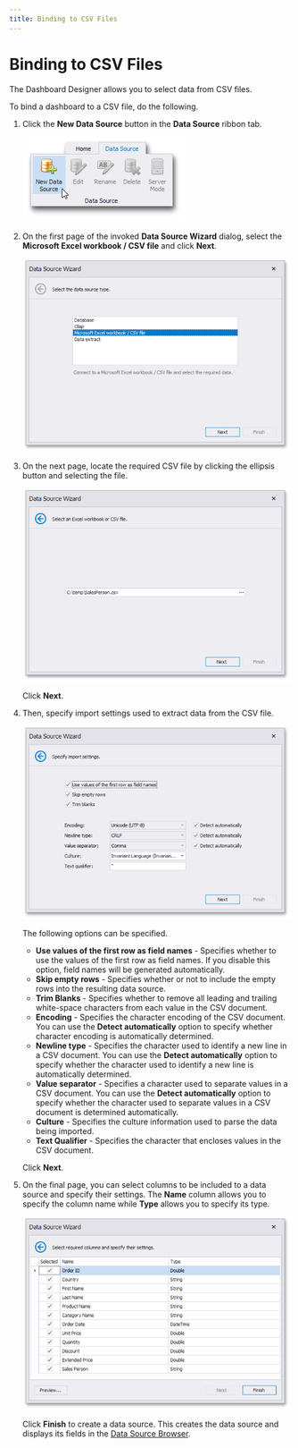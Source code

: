 ```yaml
---
title: Binding to CSV Files
---
```

# Binding to CSV Files
The Dashboard Designer allows you to select data from CSV files.

To bind a dashboard to a CSV file, do the following.
1. Click the **New Data Source** button in the **Data Source** ribbon tab.
	
	![DataBinding_NewDataSource](../../../images/Img18472.png)
2. On the first page of the invoked **Data Source Wizard** dialog, select the **Microsoft Excel workbook / CSV file** and click **Next**.
	
	![DataSourceWizard_DataSourceType_Excel](../../../images/Img120681.png)
3. On the next page, locate the required CSV file by clicking the ellipsis button and selecting the file.
	
	![DataSourceWizard_SelectCsvFile](../../../images/Img120075.png)
	
	Click **Next**.
4. Then, specify import settings used to extract data from the CSV file.
	
	![DataSourceWizard_SpecifyImportSettingsCsv](../../../images/Img120076.png)
	
	The following options can be specified.
	* **Use values of the first row as field names** - Specifies whether to use the values of the first row as field names. If you disable this option, field names will be generated automatically.
	* **Skip empty rows** - Specifies whether or not to include the empty rows into the resulting data source.
	* **Trim Blanks** - Specifies whether to remove all leading and trailing white-space characters from each value in the CSV document.
	* **Encoding** - Specifies the character encoding of the CSV document. You can use the **Detect automatically** option to specify whether character encoding is automatically determined.
	* **Newline type** - Specifies the character used to identify a new line in a CSV document. You can use the **Detect automatically** option to specify whether the character used to identify a new line is automatically determined.
	* **Value separator** - Specifies a character used to separate values in a CSV document. You can use the **Detect automatically** option to specify whether the character used to separate values in a CSV document is determined automatically.
	* **Culture** - Specifies the culture information used to parse the data being imported.
	* **Text Qualifier** - Specifies the character that encloses values in the CSV document.
	
	Click **Next**.
5. On the final page, you can select columns to be included to a data source and specify their settings. The **Name** column allows you to specify the column name while **Type** allows you to specify its type.
	
	![DataSourceWizard_SpecifyColumnSettings](../../../images/Img120061.png)
	
	Click **Finish** to create a data source. This creates the data source and displays its fields in the [Data Source Browser](../../../../dashboard-for-desktop/articles/dashboard-designer/ui-elements/data-source-browser.md).